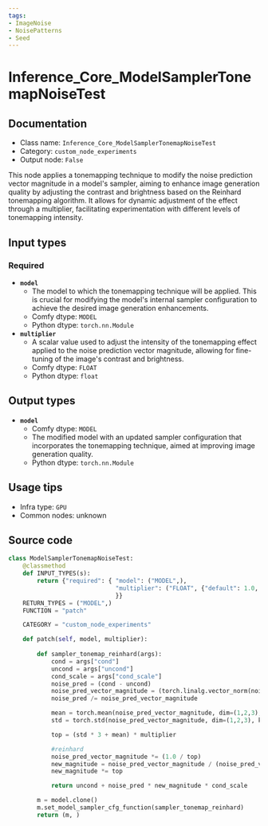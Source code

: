 ```yaml
---
tags:
- ImageNoise
- NoisePatterns
- Seed
---
```


# Inference_Core_ModelSamplerTonemapNoiseTest
## Documentation
- Class name: `Inference_Core_ModelSamplerTonemapNoiseTest`
- Category: `custom_node_experiments`
- Output node: `False`

This node applies a tonemapping technique to modify the noise prediction vector magnitude in a model's sampler, aiming to enhance image generation quality by adjusting the contrast and brightness based on the Reinhard tonemapping algorithm. It allows for dynamic adjustment of the effect through a multiplier, facilitating experimentation with different levels of tonemapping intensity.
## Input types
### Required
- **`model`**
    - The model to which the tonemapping technique will be applied. This is crucial for modifying the model's internal sampler configuration to achieve the desired image generation enhancements.
    - Comfy dtype: `MODEL`
    - Python dtype: `torch.nn.Module`
- **`multiplier`**
    - A scalar value used to adjust the intensity of the tonemapping effect applied to the noise prediction vector magnitude, allowing for fine-tuning of the image's contrast and brightness.
    - Comfy dtype: `FLOAT`
    - Python dtype: `float`
## Output types
- **`model`**
    - Comfy dtype: `MODEL`
    - The modified model with an updated sampler configuration that incorporates the tonemapping technique, aimed at improving image generation quality.
    - Python dtype: `torch.nn.Module`
## Usage tips
- Infra type: `GPU`
- Common nodes: unknown


## Source code
```python
class ModelSamplerTonemapNoiseTest:
    @classmethod
    def INPUT_TYPES(s):
        return {"required": { "model": ("MODEL",),
                              "multiplier": ("FLOAT", {"default": 1.0, "min": 0.0, "max": 100.0, "step": 0.01}),
                              }}
    RETURN_TYPES = ("MODEL",)
    FUNCTION = "patch"

    CATEGORY = "custom_node_experiments"

    def patch(self, model, multiplier):
        
        def sampler_tonemap_reinhard(args):
            cond = args["cond"]
            uncond = args["uncond"]
            cond_scale = args["cond_scale"]
            noise_pred = (cond - uncond)
            noise_pred_vector_magnitude = (torch.linalg.vector_norm(noise_pred, dim=(1)) + 0.0000000001)[:,None]
            noise_pred /= noise_pred_vector_magnitude

            mean = torch.mean(noise_pred_vector_magnitude, dim=(1,2,3), keepdim=True)
            std = torch.std(noise_pred_vector_magnitude, dim=(1,2,3), keepdim=True)

            top = (std * 3 + mean) * multiplier

            #reinhard
            noise_pred_vector_magnitude *= (1.0 / top)
            new_magnitude = noise_pred_vector_magnitude / (noise_pred_vector_magnitude + 1.0)
            new_magnitude *= top

            return uncond + noise_pred * new_magnitude * cond_scale

        m = model.clone()
        m.set_model_sampler_cfg_function(sampler_tonemap_reinhard)
        return (m, )

```
